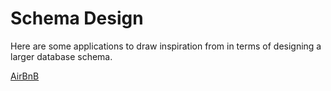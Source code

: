 # Schema Design

Here are some applications to draw inspiration from in terms of designing a larger database schema.

[AirBnB](./airbnb.md)